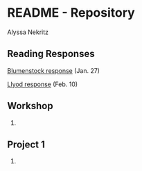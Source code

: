 # README - Repository
Alyssa Nekritz

## Reading Responses
[Blumenstock response](https://github.com/alyssanekk/1-24/blob/master/blumenstock.md) (Jan. 27)

[Llyod response](https://github.com/alyssanekk/index/edit/master/lloyd.md) (Feb. 10)

## Workshop

1. 

## Project 1

1. 
